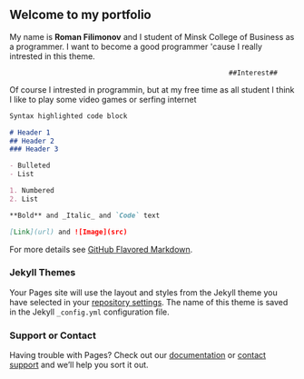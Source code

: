 ## Welcome to my portfolio
My name is **Roman Filimonov** and I student of Minsk College of Business as a programmer.
I want to become a good programmer 'cause I really intrested in this theme.


                                                          ##Interest##

Of course I intrested in programmin, but at my free time as all student I think I like to play some video games or serfing internet

```markdown
Syntax highlighted code block

# Header 1
## Header 2
### Header 3

- Bulleted
- List

1. Numbered
2. List

**Bold** and _Italic_ and `Code` text

[Link](url) and ![Image](src)
```

For more details see [GitHub Flavored Markdown](https://guides.github.com/features/mastering-markdown/).

### Jekyll Themes

Your Pages site will use the layout and styles from the Jekyll theme you have selected in your [repository settings](https://github.com/SharkiKong/sharkikong.github.io/settings). The name of this theme is saved in the Jekyll `_config.yml` configuration file.

### Support or Contact

Having trouble with Pages? Check out our [documentation](https://help.github.com/categories/github-pages-basics/) or [contact support](https://github.com/contact) and we’ll help you sort it out.
